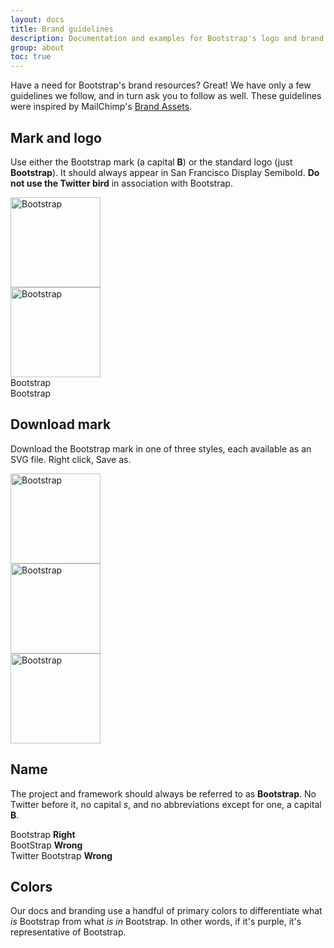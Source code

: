 ```yaml
---
layout: docs
title: Brand guidelines
description: Documentation and examples for Bootstrap's logo and brand usage guidelines.
group: about
toc: true
---
```


Have a need for Bootstrap's brand resources? Great! We have only a few guidelines we follow, and in turn ask you to follow as well. These guidelines were inspired by MailChimp's [Brand Assets](https://mailchimp.com/about/brand-assets/).

## Mark and logo

Use either the Bootstrap mark (a capital **B**) or the standard logo (just **Bootstrap**). It should always appear in San Francisco Display Semibold. **Do not use the Twitter bird** in association with Bootstrap.

<div class="bd-brand-logos">
  <div class="bd-brand-item">
    <img class="svg" src="/docs/{{< param docs_version >}}/assets/brand/bootstrap-solid.svg" alt="Bootstrap" width="144" height="144" loading="lazy">
  </div>
  <div class="bd-brand-item inverse">
    <img class="svg" src="/docs/{{< param docs_version >}}/assets/brand/bootstrap-outline.svg" alt="Bootstrap" width="144" height="144" loading="lazy">
  </div>
</div>
<div class="bd-brand-logos">
  <div class="bd-brand-item">
    <span class="h1">Bootstrap</span>
  </div>
  <div class="bd-brand-item inverse">
    <span class="h1">Bootstrap</span>
  </div>
</div>

## Download mark

Download the Bootstrap mark in one of three styles, each available as an SVG file. Right click, Save as.

<div class="bd-brand-logos">
  <div class="bd-brand-item">
    <img class="svg" src="/docs/{{< param docs_version >}}/assets/brand/bootstrap-solid.svg" alt="Bootstrap" width="144" height="144" loading="lazy">
  </div>
  <div class="bd-brand-item inverse">
    <img class="svg" src="/docs/{{< param docs_version >}}/assets/brand/bootstrap-outline.svg" alt="Bootstrap" width="144" height="144" loading="lazy">
  </div>
  <div class="bd-brand-item inverse">
    <img class="svg" src="/docs/{{< param docs_version >}}/assets/brand/bootstrap-punchout.svg" alt="Bootstrap" width="144" height="144" loading="lazy">
  </div>
</div>

## Name

The project and framework should always be referred to as **Bootstrap**. No Twitter before it, no capital _s_, and no abbreviations except for one, a capital **B**.

<div class="bd-brand-logos">
  <div class="bd-brand-item">
    <span class="h3">Bootstrap</span>
    <strong class="text-success">Right</strong>
  </div>
  <div class="bd-brand-item">
    <span class="h3 text-muted">BootStrap</span>
    <strong class="text-warning">Wrong</strong>
  </div>
  <div class="bd-brand-item">
    <span class="h3 text-muted">Twitter Bootstrap</span>
    <strong class="text-warning">Wrong</strong>
  </div>
</div>

## Colors

Our docs and branding use a handful of primary colors to differentiate what *is* Bootstrap from what *is in* Bootstrap. In other words, if it's purple, it's representative of Bootstrap.

<div class="bd-brand">
  <div class="color-swatches">
    <div class="color-swatch bd-purple"></div>
    <div class="color-swatch bd-purple-light"></div>
    <div class="color-swatch bd-purple-lighter"></div>
    <div class="color-swatch bd-gray"></div>
  </div>
</div>
